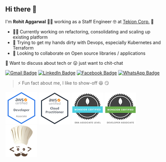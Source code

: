 ## Hi there :wave:


I'm **Rohit Aggarwal** :man_technologist: working as a Staff Engineer :nerd_face: at [Tekion Corp.](https://www.tekion.com/) :car:


- :man_office_worker: Currently working on refactoring, consolidating and scaling up existing platform
- :thinking: Trying to get my hands dirty with Devops, especially Kubernetes and Terraform
- :eyes: Looking to collaborate on Open source libraries / applications


:speech_balloon: Want to discuss about tech or :stuck_out_tongue: just want to chit-chat


[![Gmail Badge](https://img.shields.io/badge/-Gmail-D14836?style=for-the-badge&logo=gmail&logoColor=white)](mailto:er.rohitaggarwal1989@gmail.com)
[![LinkedIn Badge](https://img.shields.io/badge/-LinkedIn-0077B5?style=for-the-badge&logo=linkedin&logoColor=white)](https://www.linkedin.com/in/errohitaggarwal)
[![Facebook Badge](https://img.shields.io/badge/-Facebook-1877F2?style=for-the-badge&logo=facebook&logoColor=white)](https://www.facebook.com/er.rohitaggarwal/)
[![WhatsApp Badge](https://img.shields.io/badge/-Whatsapp-25D366?style=for-the-badge&logo=whatsapp&logoColor=white)](https://wa.me/919811699973)


> :zap: Fun fact about me, I like to show-off :laughing: :smirk: 


[![AWS Certified Developer Associate](https://raw.githubusercontent.com/rohit-agg/rohit-agg/master/images/aws-certified-developer-associate.png)](https://www.youracclaim.com/badges/a0be97a5-fa06-4ab1-9ab8-894331303b50)
[![AWS Certified Cloud Practioner](https://raw.githubusercontent.com/rohit-agg/rohit-agg/master/images/aws-certified-cloud-practitioner.png)](https://www.youracclaim.com/badges/9f6f3f42-2324-465f-9843-0df9fb5a284f)
[![MongoDB Certified DBA Associate](https://raw.githubusercontent.com/rohit-agg/rohit-agg/master/images/mongodb-certified-dba.png)](https://university.mongodb.com/certification/display_certificate?csrfmiddlewaretoken=nv2uqfN4fOdpK9pWiRxOZ2u15THAu8mr82iaez9ctD9IrVPqpGshIGmQo5SR1YpE&license1=843&license2=548&license3=217)
[![MongoDB Certified Developer Associate](https://raw.githubusercontent.com/rohit-agg/rohit-agg/master/images/mongodb-certified-dev.png)](https://university.mongodb.com/certification/display_certificate?csrfmiddlewaretoken=RpKaSBwO3kFHfGxHGAHR82WrciWX3QDNNh40rkHRRHy937iOATeuw8jrVGhReRCc&license1=159&license2=937&license3=304)
[![CodeChef Certified DSA Programme - Foundation](https://raw.githubusercontent.com/rohit-agg/rohit-agg/master/images/codechef-certified-dsa.png)](https://www.codechef.com/certificates/public/c167747)
